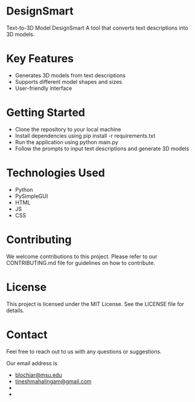 # DesignSmart

Text-to-3D Model DesignSmart
A tool that converts text descriptions into 3D models.

# Key Features
- Generates 3D models from text descriptions
- Supports different model shapes and sizes
- User-friendly interface

# Getting Started
- Clone the repository to your local machine
- Install dependencies using pip install -r requirements.txt
- Run the application using python main.py
- Follow the prompts to input text descriptions and generate 3D models

# Technologies Used
- Python
- PySimpleGUI
- HTML
- JS
- CSS

# Contributing
We welcome contributions to this project. Please refer to our CONTRIBUTING.md file for guidelines on how to contribute.

# License
This project is licensed under the MIT License. See the LICENSE file for details.

# Contact
Feel free to reach out to us with any questions or suggestions. 

Our email address is 
- blochjar@msu.edu
- tineshmahalingam@gmail.com
-
-
